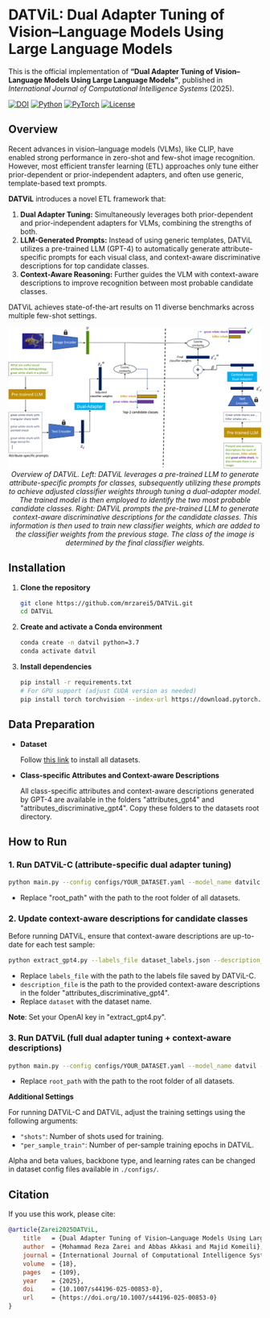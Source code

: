 # DATViL: Dual Adapter Tuning of Vision–Language Models Using Large Language Models

This is the official implementation of **“Dual Adapter Tuning of Vision–Language Models Using Large Language Models”**, published in *International Journal of Computational Intelligence Systems* (2025).

[![DOI](https://img.shields.io/static/v1?label=DOI&message=10.1007%2Fs44196-025-00853-0&color=blue)](https://doi.org/10.1007/s44196-025-00853-0)
[![Python](https://img.shields.io/badge/python-3.7%2B-blue)](https://www.python.org/)
[![PyTorch](https://img.shields.io/badge/pytorch-1.8%2B-orange)](https://pytorch.org/)
[![License](https://img.shields.io/badge/License-MIT-green)](LICENSE)


## Overview

Recent advances in vision–language models (VLMs), like CLIP, have enabled strong performance in zero-shot and few-shot image recognition. However, most efficient transfer learning (ETL) approaches only tune either prior-dependent or prior-independent adapters, and often use generic, template-based text prompts.

**DATViL** introduces a novel ETL framework that:
1. **Dual Adapter Tuning:** Simultaneously leverages both prior-dependent and prior-independent adapters for VLMs, combining the strengths of both.
2. **LLM-Generated Prompts:** Instead of using generic templates, DATViL utilizes a pre-trained LLM (GPT-4) to automatically generate attribute-specific prompts for each visual class, and context-aware discriminative descriptions for top candidate classes.
3. **Context-Aware Reasoning:** Further guides the VLM with context-aware descriptions to improve recognition between most probable candidate classes.

DATViL achieves state-of-the-art results on 11 diverse benchmarks across multiple few-shot settings.


<p align="center">
  <img src="assets/diagram.png" alt="Framework Architecture" width="600"/>
  <br>
  <em> Overview of DATViL. Left: DATViL leverages a pre-trained LLM to generate attribute-specific prompts for classes, subsequently utilizing these prompts to achieve adjusted classifier weights through tuning a dual-adapter model. The trained model is then employed to identify the two most probable candidate classes. Right: DATViL prompts the pre-trained LLM to generate context-aware discriminative descriptions for the candidate classes. This information is then used to train new classifier weights, which are added to the classifier weights from the previous stage. The class of the image is determined by the final classifier weights.</em>
</p>

## Installation

1. **Clone the repository**
    ```bash
    git clone https://github.com/mrzarei5/DATViL.git
    cd DATViL
    ```

2. **Create and activate a Conda environment**
    ```bash
    conda create -n datvil python=3.7
    conda activate datvil
    ```

3. **Install dependencies**
    ```bash
    pip install -r requirements.txt
    # For GPU support (adjust CUDA version as needed)
    pip install torch torchvision --index-url https://download.pytorch.org/whl/cu118
    ```

## Data Preparation

- **Dataset**

    Follow [this link](https://github.com/KaiyangZhou/CoOp/blob/main/DATASETS.md) to install all datasets.

- **Class-specific Attributes and Context-aware Descriptions**

    All class-specific attributes and context-aware descriptions generated by GPT-4 are available in the folders "attributes_gpt4" and "attributes_discriminative_gpt4". Copy these folders to the datasets root directory.

## How to Run

### 1. Run DATViL-C (attribute-specific dual adapter tuning)
```bash
python main.py --config configs/YOUR_DATASET.yaml --model_name datvilc --root_path ./datasets
```

- Replace "root_path" with the path to the root folder of all datasets.


### 2. Update context-aware descriptions for candidate classes

Before running DATViL, ensure that context-aware descriptions are up-to-date for each test sample:

```bash
python extract_gpt4.py --labels_file dataset_labels.json --description_file dataset.json --dataset YOUR_DATASET
```
    
- Replace `labels_file` with the path to the labels file saved by DATViL-C.
- `description_file` is the path to the provided context-aware descriptions in the folder "attributes_discriminative_gpt4".
- Replace `dataset` with the dataset name.

**Note**: Set your OpenAI key in "extract_gpt4.py".

### 3. Run DATViL (full dual adapter tuning + context-aware descriptions)

```bash
python main.py --config configs/YOUR_DATASET.yaml --model_name datvil --root_path ./datasets
```
- Replace `root_path` with the path to the root folder of all datasets.

**Additional Settings**

For running DATViL-C and DATViL, adjust the training settings using the following arguments:

- `"shots"`: Number of shots used for training.
- `"per_sample_train"`: Number of per-sample training epochs in DATViL.

Alpha and beta values, backbone type, and learning rates can be changed in dataset config files available in `./configs/`.

## Citation

If you use this work, please cite:
```bibtex
@article{Zarei2025DATViL,
    title   = {Dual Adapter Tuning of Vision–Language Models Using Large Language Models},
    author  = {Mohammad Reza Zarei and Abbas Akkasi and Majid Komeili},
    journal = {International Journal of Computational Intelligence Systems},
    volume  = {18},
    pages   = {109},
    year    = {2025},
    doi     = {10.1007/s44196-025-00853-0},
    url     = {https://doi.org/10.1007/s44196-025-00853-0}
}
```